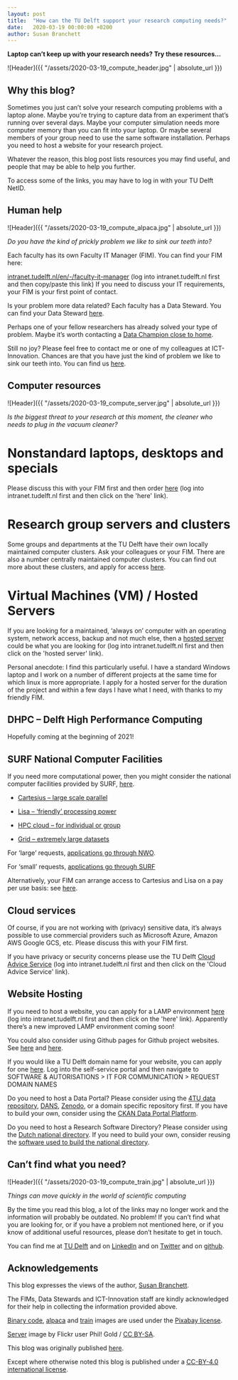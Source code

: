 ```yaml
---
layout: post
title:  "How can the TU Delft support your research computing needs?"
date:   2020-03-19 00:00:00 +0200
author: Susan Branchett
---
```

**Laptop can’t keep up with your research needs? Try these resources…**

![Header]({{ "/assets/2020-03-19_compute_header.jpg" | absolute_url }})


## Why this blog?
Sometimes you just can’t solve your research computing problems with a laptop alone. Maybe you’re trying to capture data from an experiment that’s running over several days. Maybe your computer simulation needs more computer memory than you can fit into your laptop. Or maybe several members of your group need to use the same software installation. Perhaps you need to host a website for your research project.


Whatever the reason, this blog post lists resources you may find useful, and people that may be able to help you further.


To access some of the links, you may have to log in with your TU Delft NetID.


## Human help

![Header]({{ "/assets/2020-03-19_compute_alpaca.jpg" | absolute_url }})

*Do you have the kind of prickly problem we like to sink our teeth into?*

Each faculty has its own Faculty IT Manager (FIM). You can find your FIM here:

[intranet.tudelft.nl/en/-/faculty-it-manager](https://intranet.tudelft.nl/en/-/faculty-it-manager) (log into intranet.tudelft.nl first and then copy/paste this link) If you need to discuss your IT requirements, your FIM is your first point of contact.

Is your problem more data related? Each faculty has a Data Steward. You can find your Data Steward [here](https://www.tudelft.nl/en/library/current-topics/research-data-management/r/support/data-stewardship/contact/).

Perhaps one of your fellow researchers has already solved your type of problem. Maybe it’s worth contacting a [Data Champion close to home](https://www.tudelft.nl/en/library/current-topics/research-data-management/r/data-stewardship/data-champions/our-data-champions/).

Still no joy? Please feel free to contact me or one of my colleagues at ICT-Innovation. Chances are that you have just the kind of problem we like to sink our teeth into. You can find us [here](https://www.tudelft.nl/ict-innovation/about-innovation/).

## Computer resources

![Header]({{ "/assets/2020-03-19_compute_server.jpg" | absolute_url }})

*Is the biggest threat to your research at this moment, the cleaner who needs to plug in the vacuum cleaner?*

# Nonstandard laptops, desktops and specials
Please discuss this with your FIM first and then order [here](https://intranet.tudelft.nl/-/ordering-hardware-laptop-desktop-and-paraphernalia-) (log into intranet.tudelft.nl first and then click on the 'here' link).

# Research group servers and clusters
Some groups and departments at the TU Delft have their own locally maintained computer clusters. Ask your colleagues or your FIM. There are also a number centrally maintained computer clusters. You can find out more about these clusters, and apply for access [here](https://hpcwiki.tudelft.nl/index.php/Introduction).

# Virtual Machines (VM) /  Hosted Servers
If you are looking for a maintained, ‘always on’ computer with an operating system, network access, backup and not much else, then a [hosted server](https://intranet.tudelft.nl/en/-/hosting-servers) could be what you are looking for (log into intranet.tudelft.nl first and then click on the 'hosted server' link).

Personal anecdote: I find this particularly useful. I have a standard Windows laptop and I work on a number of different projects at the same time for which linux is more appropriate. I apply for a hosted server for the duration of the project and within a few days I have what I need, with thanks to my friendly FIM.

## DHPC – Delft High Performance Computing
Hopefully coming at the beginning of 2021!

## SURF National Computer Facilities
If you need more computational power, then you might consider the national computer facilities provided by SURF, [here]( https://www.surf.nl/en/which-compute-service-for-which-research-question).

- [Cartesius – large scale parallel](https://userinfo.surfsara.nl/systems/cartesius)

- [Lisa – ‘friendly’ processing power](https://userinfo.surfsara.nl/systems/lisa)

- [HPC cloud – for individual or group](https://userinfo.surfsara.nl/systems/hpc-cloud)

- [Grid – extremely large datasets](https://userinfo.surfsara.nl/systems/grid)

For ‘large’ requests, [applications go through NWO](https://www.nwo.nl/en/funding/our-funding-instruments/enw/computing-time-on-national-computer-facilities/access-to-the-national-computer-facilities-for-regular-projects.html).

For ‘small’ requests, [applications go through SURF](https://www.surf.nl/en/applying-for-access-to-compute-services)

Alternatively, your FIM can arrange access to Cartesius and Lisa on a pay per use basis: see [here](https://userinfo.surfsara.nl/systems/shared/rccs).


## Cloud services
Of course, if you are not working with (privacy) sensitive data, it’s always possible to use commercial providers such as Microsoft Azure, Amazon AWS Google GCS, etc. Please discuss this with your FIM first.

If you have privacy or security concerns please use the TU Delft [Cloud Advice Service](https://intranet.tudelft.nl/en/-/cloud-advice-service-1) (log into intranet.tudelft.nl first and then click on the 'Cloud Advice Service' link).


## Website Hosting
If you need to host a website, you can apply for a LAMP environment [here](https://intranet.tudelft.nl/en/-/application-for-lamp-website) (log into intranet.tudelft.nl first and then click on the 'here' link).
Apparently there’s a new improved LAMP environment coming soon!

You could also consider using Github pages for Github project websites. See [here](https://pages.github.com/) and [here](https://help.github.com/en/articles/using-jekyll-as-a-static-site-generator-with-github-pages).

If you would like a TU Delft domain name for your website, you can apply for one [here](https://tudelft.topdesk.net/tas/public/ssp/).  Log into the self-service portal and then navigate to SOFTWARE & AUTORISATIONS > IT FOR COMMUNICATION > REQUEST DOMAIN NAMES

Do you need to host a Data Portal? Please consider using the [4TU data repository](https://researchdata.4tu.nl/en/), [DANS](https://dans.knaw.nl/en), [Zenodo](https://zenodo.org/), or a domain specific repository first. If you have to build your own, consider using the [CKAN Data Portal Platform](https://ckan.org).

Do you need to host a Research Software Directory? Please consider using the [Dutch national directory](https://www.research-software.nl/). If you need to build your own, consider reusing the [software used to build the national directory](https://github.com/research-software-directory/research-software-directory/).


## Can’t find what you need?

![Header]({{ "/assets/2020-03-19_compute_train.jpg" | absolute_url }})

*Things can move quickly in the world of scientific computing*

By the time you read this blog, a lot of the links may no longer work and the information will probably be outdated. No problem! If you can’t find what you are looking for, or if you have a problem not mentioned here, or if you know of additional useful resources, please don’t hesitate to get in touch.

You can find me at [TU Delft](https://www.tudelft.nl/staff/s.e.branchett/) and on [LinkedIn](https://linkedin.com/in/sebranchett) and on [Twitter](https://twitter.com/sebranchett) and on [github](https://github.com/sebranchett).

## Acknowledgements
This blog expresses the views of the author, [Susan Branchett](https://www.tudelft.nl/staff/s.e.branchett/).

The FIMs, Data Stewards and ICT-Innovation staff are kindly acknowledged for their help in collecting the information provided above.

[Binary code](https://pixabay.com/photos/binary-binary-code-binary-system-2910663/), [alpaca](https://pixabay.com/photos/alpaca-cactus-teeth-tooth-eat-3647011/) and [train](https://pixabay.com/photos/train-station-transportation-people-2593687/) images are used under the [Pixabay license](https://pixabay.com/service/license/).

[Server](https://commons.wikimedia.org/wiki/File:Random_Linux_Servers_(2005).jpeg) image by Flickr user Phil! Gold / [CC BY-SA](https://creativecommons.org/licenses/by-sa/2.0).

This blog was originally published [here](https://www.tudelft.nl/en/ict-innovation/articles/how-can-the-tu-delft-support-your-research-computing-needs/).

Except where otherwise noted this blog is published under a [CC-BY-4.0 international license](https://creativecommons.org/licenses/by/4.0/).

